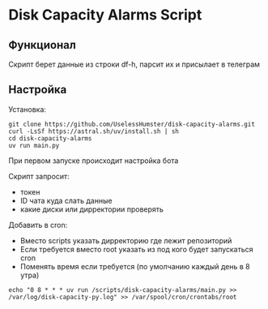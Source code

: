 # Disk Capacity Alarms Script

## Функционал
Скрипт берет данные из строки df-h, парсит их и присылает в телеграм




## Настройка
Установка:

```
git clone https://github.com/UselessHumster/disk-capacity-alarms.git
curl -LsSf https://astral.sh/uv/install.sh | sh
cd disk-capacity-alarms
uv run main.py
```
При первом запуске происходит настройка бота

Скрипт запросит:
- токен
- ID чата куда слать данные
- какие диски или дирректории проверять


Добавить в cron:

- Вместо scripts указать дирректорию где лежит репозиторий
- Если требуется вместо root указать из под кого будет запускаться cron
- Поменять время если требуется (по умолчанию каждый день в 8 утра)

```
echo "0 8 * * * uv run /scripts/disk-capacity-alarms/main.py >> /var/log/disk-capacity-py.log" >> /var/spool/cron/crontabs/root
```
